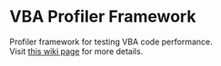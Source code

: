 # VBA Profiler Framework
Profiler framework for testing VBA code performance.<br>
Visit [this wiki page](https://github.com/sergey-frolov-pets/excel-helpers/wiki/VBA-Profiler) for more details.
